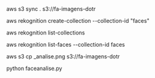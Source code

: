 aws s3 sync . s3://fa-imagens-dotr

aws rekognition create-collection --collection-id "faces"

aws rekognition list-collections

aws rekognition list-faces --collection-id faces

aws s3 cp _analise.png s3://fa-imagens-dotr

python faceanalise.py